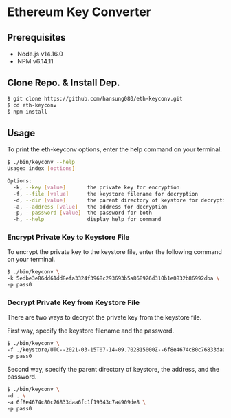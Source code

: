 # Ethereum Key Converter

## Prerequisites
- Node.js v14.16.0
- NPM v6.14.11

## Clone Repo. & Install Dep.
```sh
$ git clone https://github.com/hansung080/eth-keyconv.git
$ cd eth-keyconv
$ npm install
```

## Usage
To print the eth-keyconv options, enter the help command on your terminal.
```sh
$ ./bin/keyconv --help
Usage: index [options]

Options:
  -k, --key [value]       the private key for encryption
  -f, --file [value]      the keystore filename for decryption
  -d, --dir [value]       the parent directory of keystore for decryption
  -a, --address [value]   the address for decryption
  -p, --password [value]  the password for both
  -h, --help              display help for command
```

### Encrypt Private Key to Keystore File
To encrypt the private key to the keystore file, enter the following command on your terminal.
```sh
$ ./bin/keyconv \
-k 5edbe3e86dd61dd8efa3324f3968c293693b5a868926d310b1e0832b86992dba \
-p pass0
```

### Decrypt Private Key from Keystore File
There are two ways to decrypt the private key from the keystore file.

First way, specify the keystore filename and the password.
```sh
$ ./bin/keyconv \
-f ./keystore/UTC--2021-03-15T07-14-09.702815000Z--6f8e4674c80c76833daa6fc1f19343c7a4909de8 \
-p pass0
```

Second way, specify the parent directory of keystore, the address, and the password.
```sh
$ ./bin/keyconv \
-d . \
-a 6f8e4674c80c76833daa6fc1f19343c7a4909de8 \
-p pass0
```